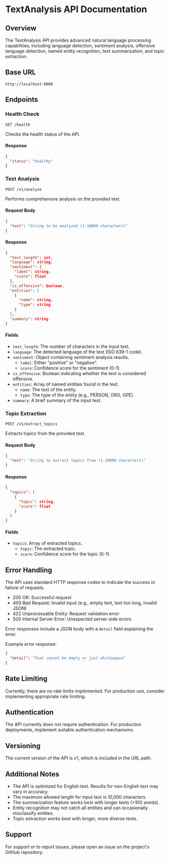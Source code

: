 # TextAnalysis API Documentation

## Overview

The TextAnalysis API provides advanced natural language processing capabilities, including language detection, sentiment analysis, offensive language detection, named entity recognition, text summarization, and topic extraction.

## Base URL

```
http://localhost:8000
```

## Endpoints

### Health Check

```http
GET /health
```

Checks the health status of the API.

#### Response

```json
{
  "status": "healthy"
}
```

### Text Analysis

```http
POST /v1/analyze
```

Performs comprehensive analysis on the provided text.

#### Request Body

```json
{
  "text": "String to be analyzed (1-10000 characters)"
}
```

#### Response

```json
{
  "text_length": int,
  "language": string,
  "sentiment": {
    "label": string,
    "score": float
  },
  "is_offensive": boolean,
  "entities": [
    {
      "name": string,
      "type": string
    }
  ],
  "summary": string
}
```

#### Fields

- `text_length`: The number of characters in the input text.
- `language`: The detected language of the text (ISO 639-1 code).
- `sentiment`: Object containing sentiment analysis results.
  - `label`: Either "positive" or "negative".
  - `score`: Confidence score for the sentiment (0-1).
- `is_offensive`: Boolean indicating whether the text is considered offensive.
- `entities`: Array of named entities found in the text.
  - `name`: The text of the entity.
  - `type`: The type of the entity (e.g., PERSON, ORG, GPE).
- `summary`: A brief summary of the input text.

### Topic Extraction

```http
POST /v1/extract_topics
```

Extracts topics from the provided text.

#### Request Body

```json
{
  "text": "String to extract topics from (1-10000 characters)"
}
```

#### Response

```json
{
  "topics": [
    {
      "topic": string,
      "score": float
    }
  ]
}
```

#### Fields

- `topics`: Array of extracted topics.
  - `topic`: The extracted topic.
  - `score`: Confidence score for the topic (0-1).

## Error Handling

The API uses standard HTTP response codes to indicate the success or failure of requests.

- 200 OK: Successful request
- 400 Bad Request: Invalid input (e.g., empty text, text too long, invalid JSON)
- 422 Unprocessable Entity: Request validation error
- 500 Internal Server Error: Unexpected server-side errors

Error responses include a JSON body with a `detail` field explaining the error.

Example error response:

```json
{
  "detail": "Text cannot be empty or just whitespace"
}
```

## Rate Limiting

Currently, there are no rate limits implemented. For production use, consider implementing appropriate rate limiting.

## Authentication

The API currently does not require authentication. For production deployments, implement suitable authentication mechanisms.

## Versioning

The current version of the API is v1, which is included in the URL path.

## Additional Notes

- The API is optimized for English text. Results for non-English text may vary in accuracy.
- The maximum allowed length for input text is 10,000 characters.
- The summarization feature works best with longer texts (>100 words).
- Entity recognition may not catch all entities and can occasionally misclassify entities.
- Topic extraction works best with longer, more diverse texts.

## Support

For support or to report issues, please open an issue on the project's GitHub repository.
